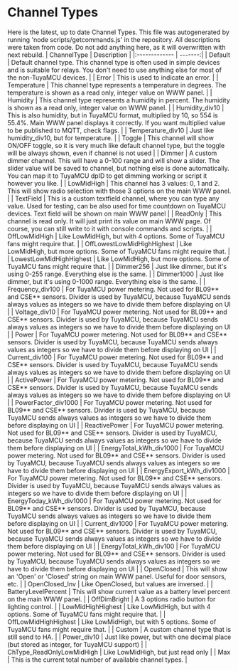# Channel Types
Here is the latest, up to date Channel Types.
This file was autogenerated by running 'node scripts/getcommands.js' in the repository.
All descriptions were taken from code.
Do not add anything here, as it will overwritten with next rebuild.
| ChannelType     |  Description  |
|:------------- | -------:|
| Default |  Default channel type. This channel type is often used in simple devices and is suitable for relays. You don't need to use anything else for most of the non-TuyaMCU devices. |
| Error |  This is used to indicate an error. |
| Temperature |  This channel type represents a temperature in degrees. The temperature is shown as a read only, integer value on WWW panel. |
| Humidity |  This channel type represents a humidity in percent. The humidity is shown as a read only, integer value on WWW panel. |
| Humidity_div10 |  This is also humidity, but in TuyaMCU format, multiplied by 10, so 554 is 55.4%. Main WWW panel displays it correctly. If you want multiplied value to be published to MQTT, check flags. |
| Temperature_div10 |  Just like humidity_div10, but for temperature. |
| Toggle |  This channel will show ON/OFF toggle, so it is very much like default channel type, but the toggle will be always shown, even if channel is not used |
| Dimmer |  A custom dimmer channel. This will have a 0-100 range and will show a slider. The slider value will be saved to channel, but nothing else is done automatically. You can map it to TuyaMCU dpID to get dimming working or script it however you like. |
| LowMidHigh |  This channel has 3 values: 0, 1 and 2. This will show radio selection with those 3 options on the main WWW panel. |
| TextField |  This is a custom textfield channel, where you can type any value. Used for testing, can be also used for time countdown on TuyaMCU devices. Text field will be shown on main WWW panel |
| ReadOnly |  This channel is read only. It will just print its value on main WWW page. Of course, you can still write to it with console commands and scripts. |
| OffLowMidHigh |  Like LowMidHigh, but with 4 options. Some of TuyaMCU fans might require that. |
| OffLowestLowMidHighHighest |  Like LowMidHigh, but more options. Some of TuyaMCU fans might require that. |
| LowestLowMidHighHighest |  Like LowMidHigh, but more options. Some of TuyaMCU fans might require that. |
| Dimmer256 |  Just like dimmer, but it's using 0-255 range. Everything else is the same. |
| Dimmer1000 |  Just like dimmer, but it's using 0-1000 range. Everything else is the same. |
| Frequency_div100 |  For TuyaMCU power metering. Not used for BL09** and CSE** sensors. Divider is used by TuyaMCU, because TuyaMCU sends always values as integers so we have to divide them before displaying on UI |
| Voltage_div10 |  For TuyaMCU power metering. Not used for BL09** and CSE** sensors. Divider is used by TuyaMCU, because TuyaMCU sends always values as integers so we have to divide them before displaying on UI |
| Power |  For TuyaMCU power metering. Not used for BL09** and CSE** sensors. Divider is used by TuyaMCU, because TuyaMCU sends always values as integers so we have to divide them before displaying on UI |
| Current_div100 |  For TuyaMCU power metering. Not used for BL09** and CSE** sensors. Divider is used by TuyaMCU, because TuyaMCU sends always values as integers so we have to divide them before displaying on UI |
| ActivePower |  For TuyaMCU power metering. Not used for BL09** and CSE** sensors. Divider is used by TuyaMCU, because TuyaMCU sends always values as integers so we have to divide them before displaying on UI |
| PowerFactor_div1000 |  For TuyaMCU power metering. Not used for BL09** and CSE** sensors. Divider is used by TuyaMCU, because TuyaMCU sends always values as integers so we have to divide them before displaying on UI |
| ReactivePower |  For TuyaMCU power metering. Not used for BL09** and CSE** sensors. Divider is used by TuyaMCU, because TuyaMCU sends always values as integers so we have to divide them before displaying on UI |
| EnergyTotal_kWh_div1000 |  For TuyaMCU power metering. Not used for BL09** and CSE** sensors. Divider is used by TuyaMCU, because TuyaMCU sends always values as integers so we have to divide them before displaying on UI |
| EnergyExport_kWh_div1000 |  For TuyaMCU power metering. Not used for BL09** and CSE** sensors. Divider is used by TuyaMCU, because TuyaMCU sends always values as integers so we have to divide them before displaying on UI |
| EnergyToday_kWh_div1000 |  For TuyaMCU power metering. Not used for BL09** and CSE** sensors. Divider is used by TuyaMCU, because TuyaMCU sends always values as integers so we have to divide them before displaying on UI |
| Current_div1000 |  For TuyaMCU power metering. Not used for BL09** and CSE** sensors. Divider is used by TuyaMCU, because TuyaMCU sends always values as integers so we have to divide them before displaying on UI |
| EnergyTotal_kWh_div100 |  For TuyaMCU power metering. Not used for BL09** and CSE** sensors. Divider is used by TuyaMCU, because TuyaMCU sends always values as integers so we have to divide them before displaying on UI |
| OpenClosed |  This will show an 'Open' or 'Closed' string on main WWW panel. Useful for door sensors, etc. |
| OpenClosed_Inv |  Like OpenClosed, but values are inversed. |
| BatteryLevelPercent |  This will show current value as a battery level percent on the main WWW panel. |
| OffDimBright |  A 3 options radio button for lighting control. |
| LowMidHighHighest |  Like LowMidHigh, but with 4 options. Some of TuyaMCU fans might require that. |
| OffLowMidHighHighest |  Like LowMidHigh, but with 5 options. Some of TuyaMCU fans might require that. |
| Custom |  A custom channel type that is still send to HA. |
| Power_div10 |  Just like power, but with one decimal place (but stored as integer, for TuyaMCU support) |
| ChType_ReadOnlyLowMidHigh |  Like LowMidHigh, but just read only |
| Max |  This is the current total number of available channel types. |
